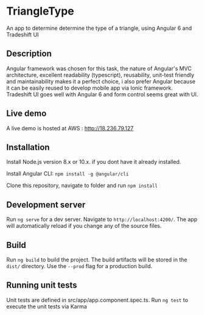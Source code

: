 # TriangleType
An app to determine determine the type of a triangle, using Angular 6 and Tradeshift UI

## Description
Angular framework was chosen for this task, the nature of Angular's MVC architecture, excellent readability (typescript), reusability, unit-test friendly and maintainability makes it a perfect choice, i also prefer  Angular because it can be easily reused to develop mobile app via Ionic framework. Tradeshift UI goes well with Angular 6 and form control seems great with UI.

## Live demo
A live demo is hosted at AWS : http://18.236.79.127

## Installation
Install Node.js version 8.x or 10.x. if you dont have it already installed.

Install Angular CLI:
`npm install -g @angular/cli`

Clone this repository, navigate to folder and run `npm install`

## Development server

Run `ng serve` for a dev server. Navigate to `http://localhost:4200/`. The app will automatically reload if you change any of the source files.


## Build

Run `ng build` to build the project. The build artifacts will be stored in the `dist/` directory. Use the `--prod` flag for a production build.

## Running unit tests
Unit tests are defined in src/app/app.component.spec.ts. 
Run `ng test` to execute the unit tests via Karma
